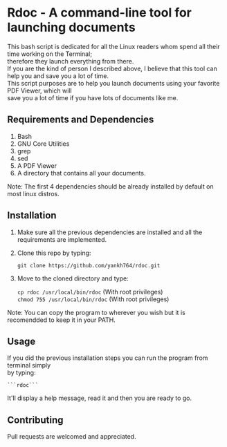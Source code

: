 # Rdoc - A command-line tool for launching documents
This bash script is dedicated for all the Linux readers whom spend all their time working on the Terminal;    
therefore they launch everything from there.   
If you are the kind of person I described above, I believe that this tool can help you and save you a lot of time.  
This script purposes are to help you launch documents using your favorite PDF Viewer, which will    
save you a lot of time if you have lots of documents like me.

## Requirements and Dependencies
1. Bash 
2. GNU Core Utilities
3. grep
4. sed
5. A PDF Viewer
6. A directory that contains all your documents.    

Note: The first 4 dependencies should be already installed by default on most linux distros.

## Installation 
1. Make sure all the previous dependencies are installed and all the requirements are implemented.
2. Clone this repo by typing:   
    
    ```git clone https://github.com/yankh764/rdoc.git```    

3. Move to the cloned directory and type:    
    
    ```cp rdoc /usr/local/bin/rdoc``` (With root privileges)    
    ```chmod 755 /usr/local/bin/rdoc``` (With root privileges)
    
Note: You can copy the program to wherever you wish but it is recomendded to keep it in your PATH.   

## Usage
If you did the previous installation steps you can run the program from terminal simply     
by typing:   
    
    ```rdoc```    

It'll display a help message, read it and then you are ready to go.

## Contributing
Pull requests are welcomed and appreciated.